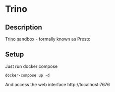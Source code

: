 # Trino

## Description

Trino sandbox - formally known as Presto

## Setup

Just run docker compose

```
docker-compose up -d
```

And access the web interface http://localhost:7676


